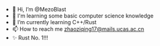 - 👋 Hi, I’m @MezoBlast
- 👀 I'm learning some basic computer science knowledge
- 🌱 I’m currently learning C++/Rust
- 📫 How to reach me zhaoziqing17@mails.ucas.ac.cn
- ✨ Rust No. 1!!!

<!---
MezoBlast/MezoBlast is a ✨ special ✨ repository because its `README.md` (this file) appears on your GitHub profile.
You can click the Preview link to take a look at your changes.
--->
